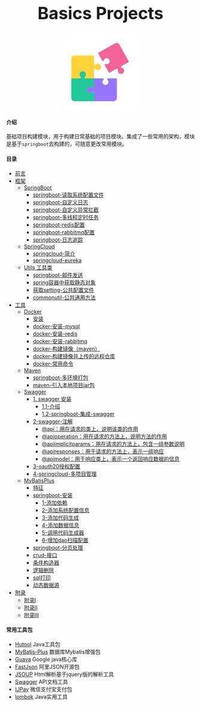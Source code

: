 <h1 align="center" style="font-size:45px">Basics Projects</h1>
<p align="center">
  <img src="./images/Business solutions .png"  class="no-zoom" />
</p>

#### 介绍

基础项目构建模块，用于构建日常基础的项目模块。集成了一些常用的架构，模块是基于`springboot`去构建的，可随意更改常用模块。<br>

#### 目录


- [前言](/)
- [框架](/framework/springboot/springboot)
  - [SpringBoot](/framework/springboot/springboot)
    - [springboot-读取系统配置文件](/framework/springboot/springboot?id=springboot-读取系统配置文件)
    - [springboot-自定义日志](/framework/springboot/springboot?id=springboot-自定义日志)
    - [springboot-自定义异常拦截](/framework/springboot/springboot?id=springboot-自定义异常拦截)
    - [springboot-多线程定时任务](/framework/springboot/springboot?id=springboot-多线程定时任务)
    - [springboot-redis配置](/framework/springboot/springboot?id=springboot-redis配置)
    - [springboot-rabbitmq配置](/framework/springboot/springboot?id=springboot-rabbitmq配置)
    - [springboot-日志追踪](/framework/springboot/springboot?id=springboot-日志追踪)
  - [SpringCloud](/framework/springcloud/springcloud)
    - [springcloud-简介](/framework/springcloud/springcloud?id=springcloud-简介)
    - [springcloud-eureka](/framework/springcloud/springcloud?id=springcloud-eureka)
  - [Utils 工具类](/framework/util/util)
    - [springboot-邮件发送](/framework/util/util?id=springboot-邮件发送)
    - [spring容器中获取静态对象](/framework/util/util?id=spring容器中获取静态对象)
    - [获取setting-公共配置文件](/framework/util/util?id=获取setting-公共配置文件)
    - [commonutil-公共通用方法](/framework/util/util?id=commonutil-公共通用方法)
- [工具](/tools/docker/dockerMaven)
  - [Docker](/tools/docker/dockerMaven)
    - [安装](/tools/docker/dockerMaven?id=安装)
    - [docker-安装-mysql](/tools/docker/dockerMaven?id=docker-安装-mysql)
    - [docker-安装-redis](/tools/docker/dockerMaven?id=docker-安装-redis)
    - [docker-安装-rabbitmq](/tools/docker/dockerMaven?id=docker-安装-rabbitmq)
    - [docker-构建镜像（maven）](/tools/docker/dockerMaven?id=docker-构建镜像（maven）)
    - [docker-构建镜像并上传的远程仓库](/tools/docker/dockerMaven?id=docker-构建镜像并上传的远程仓库)
    - [docker-常用命令](/tools/docker/dockerMaven?id=docker-常用命令)
  - [Maven](/tools/maven/maven)
    - [springboot-多环境打包](/tools/maven/maven?id=springboot-多环境打包)
    - [maven-引入本地项目jar包](/tools/maven/maven?id=maven-引入本地项目jar包)
  - [Swagger](/tools/swagger/swagger)
    - [1. swagger 安装](/tools/swagger/swagger?id=_1-swagger-安装)
      - [1.1-介绍](/tools/swagger/swagger?id=_11-介绍)
      - [1.2-springboot-集成-swagger](/tools/swagger/swagger?id=_12-springboot-集成-swagger)
    - [2-swagger-注解](/tools/swagger/swagger?id=_2-swagger-注解)
      - [@api：用在请求的类上，说明该类的作用](/tools/swagger/swagger?id=api：用在请求的类上，说明该类的作用)
      - [@apioperation：用在请求的方法上，说明方法的作用](/tools/swagger/swagger?id=apioperation：用在请求的方法上，说明方法的作用)
      - [@apiimplicitparams：用在请求的方法上，包含一组参数说明](/tools/swagger/swagger?id=apiimplicitparams：用在请求的方法上，包含一组参数说明)
      - [@apiresponses：用于请求的方法上，表示一组响应](/tools/swagger/swagger?id=apiresponses：用于请求的方法上，表示一组响应)
      - [@apimodel：用于响应类上，表示一个返回响应数据的信息](/tools/swagger/swagger?id=apimodel：用于响应类上，表示一个返回响应数据的信息)
    - [3-oauth20授权配置](/tools/swagger/swagger?id=_3-oauth20授权配置)
    - [4-springcloud-多项目管理](/tools/swagger/swagger?id=_4-springcloud-多项目管理)
  - [MyBatisPlus](/tools/mybatisPlus/mybatisPlus)
    - [特征](/tools/mybatisPlus/mybatisPlus?id=特征)
    - [springboot-安装](/tools/mybatisPlus/mybatisPlus?id=springboot-安装)
      - [1-添加依赖](/tools/mybatisPlus/mybatisPlus?id=_1-添加依赖)
      - [2-添加系统配置信息](/tools/mybatisPlus/mybatisPlus?id=_2-添加系统配置信息)
      - [3-添加代码生成](/tools/mybatisPlus/mybatisPlus?id=_3-添加代码生成)
      - [4-添加数据信息](/tools/mybatisPlus/mybatisPlus?id=_4-添加数据信息)
      - [5-调用代码生成器](/tools/mybatisPlus/mybatisPlus?id=_5-调用代码生成器)
      - [6-增加dao扫描配置](/tools/mybatisPlus/mybatisPlus?id=_6-增加dao扫描配置)
    - [springboot-分页处理](/tools/mybatisPlus/mybatisPlus?id=springboot-分页处理)
    - [crud-接口](/tools/mybatisPlus/mybatisPlus?id=crud-接口)
    - [条件构造器](/tools/mybatisPlus/mybatisPlus?id=条件构造器)
    - [逻辑删除](/tools/mybatisPlus/mybatisPlus?id=逻辑删除)
    - [sql打印](/tools/mybatisPlus/mybatisPlus?id=sql打印)
    - [动态数据源](/tools/mybatisPlus/mybatisPlus?id=动态数据源)
- [附录](/appendix/appendix01)
  - [附录I](/appendix/appendix01)
  - [附录II](/appendix/appendix02)
  - [附录III](/appendix/appendix03)



#### 常用工具包

- [Hutool](https://www.hutool.club/docs/#/) Java工具包
- [MyBatis-Plus](https://mybatis.plus/) 数据库Mybatis增强包
- [Guava](https://www.yiibai.com/guava) Google java核心库
- [FastJson](https://github.com/valyala/fastjson) 阿里JSON开源包
- [JSOUP](https://jsoup.org/) Html解析基于jquery版的解析工具
- [Swagger](https://swagger.io/) API文档工具
- [IJPay](https://gitee.com/javen205/IJPay) 微信支付宝支付包
- [lombok](https://projectlombok.org/) Java实用工具
